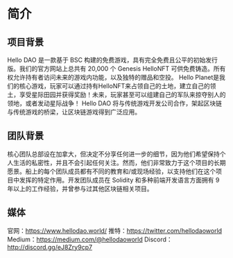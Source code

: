 # 简介

## 项目背景

Hello DAO 是一款基于 BSC 构建的免费游戏，具有完全免费且公平的初始发行版。我们的官方网站上总共有 20,000 个 Genesis HelloNFT 可供免费铸造。所有权允许持有者访问未来的游戏内功能，以及独特的赠品和空投。
Hello Planet是我们的核心游戏，玩家可以通过持有HelloNFT来占领自己的土地，建立自己的领土，享受星际田园并获得奖励！未来，玩家甚至可以组建自己的军队来掠夺别人的领地，或者发动星际战争！
Hello DAO 将与传统游戏开发公司合作，架起区块链与传统游戏的桥梁，让区块链游戏得到广泛应用。

## 团队背景

核心团队总部设在加拿大，但决定不分享任何进一步的细节，因为他们希望保持个人生活的私密性，并且不会引起任何关注。然而，他们非常致力于这个项目的长期愿景。船上的每个团队成员都有不同的教育和/或现场经验，以支持他们在这个项目中发挥的特定作用。开发团队成员在 Solidity 和多种前端开发语言方面拥有 9 年以上的工作经验，并曾参与过其他区块链相关项目。

## 媒体

官网：https://www.hellodao.world/
推特：https://twitter.com/hellodaoworld
Medium：https://medium.com/@hellodaoworld
Discord：http://discord.gg/eJ8Zry9cp7
